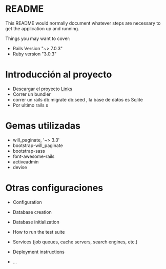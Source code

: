 # README

This README would normally document whatever steps are necessary to get the
application up and running.

Things you may want to cover:

* Rails Version "~> 7.0.3"
* Ruby version  "3.0.3"

# Introducción al proyecto
- Descargar el proyecto [Links](https://github.com/jonavero/corotosBlog)
- Correr un bundler 
- correr un rails db:migrate db:seed , la base de datos es Sqlite
- Por ultimo rails s 


# Gemas utilizadas 

- will_paginate, '~> 3.3'
- bootstrap-will_paginate
- bootstrap-sass
- font-awesome-rails
- activeadmin
- devise

# Otras configuraciones 
* Configuration

* Database creation

* Database initialization

* How to run the test suite

* Services (job queues, cache servers, search engines, etc.)

* Deployment instructions

* ...
